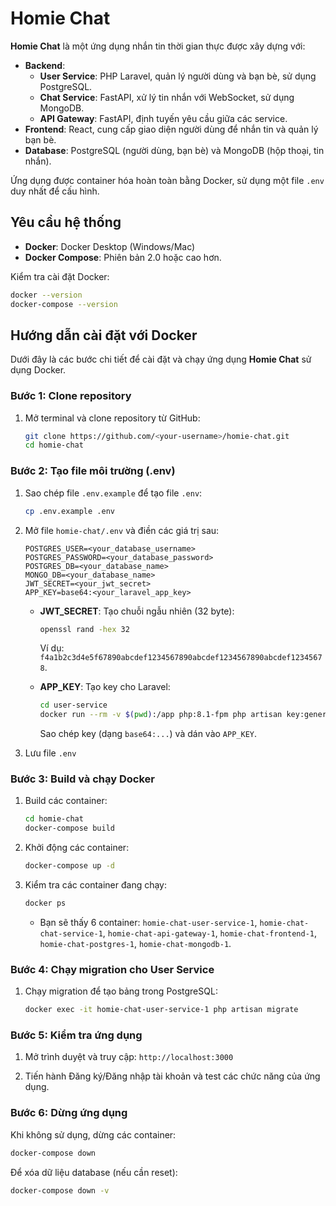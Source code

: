 # Homie Chat

**Homie Chat** là một ứng dụng nhắn tin thời gian thực được xây dựng với:

- **Backend**:
  - **User Service**: PHP Laravel, quản lý người dùng và bạn bè, sử dụng PostgreSQL.
  - **Chat Service**: FastAPI, xử lý tin nhắn với WebSocket, sử dụng MongoDB.
  - **API Gateway**: FastAPI, định tuyến yêu cầu giữa các service.
- **Frontend**: React, cung cấp giao diện người dùng để nhắn tin và quản lý bạn bè.
- **Database**: PostgreSQL (người dùng, bạn bè) và MongoDB (hộp thoại, tin nhắn).

Ứng dụng được container hóa hoàn toàn bằng Docker, sử dụng một file `.env` duy nhất để cấu hình.

## Yêu cầu hệ thống
- **Docker**: Docker Desktop (Windows/Mac)
- **Docker Compose**: Phiên bản 2.0 hoặc cao hơn.

Kiểm tra cài đặt Docker:
```bash
docker --version
docker-compose --version
```

## Hướng dẫn cài đặt với Docker

Dưới đây là các bước chi tiết để cài đặt và chạy ứng dụng **Homie Chat** sử dụng Docker.

### Bước 1: Clone repository
1. Mở terminal và clone repository từ GitHub:
   ```bash
   git clone https://github.com/<your-username>/homie-chat.git
   cd homie-chat
   ```

### Bước 2: Tạo file môi trường (.env)
1. Sao chép file `.env.example` để tạo file `.env`:
   ```bash
   cp .env.example .env
   ```

2. Mở file `homie-chat/.env` và điền các giá trị sau:
   ```text
   POSTGRES_USER=<your_database_username>
   POSTGRES_PASSWORD=<your_database_password>
   POSTGRES_DB=<your_database_name>
   MONGO_DB=<your_database_name>
   JWT_SECRET=<your_jwt_secret>
   APP_KEY=base64:<your_laravel_app_key>
   ```

   - **JWT_SECRET**: Tạo chuỗi ngẫu nhiên (32 byte):
     ```bash
     openssl rand -hex 32
     ```
     Ví dụ: `f4a1b2c3d4e5f67890abcdef1234567890abcdef1234567890abcdef12345678`.

   - **APP_KEY**: Tạo key cho Laravel:
     ```bash
     cd user-service
     docker run --rm -v $(pwd):/app php:8.1-fpm php artisan key:generate --show
     ```
     Sao chép key (dạng `base64:...`) và dán vào `APP_KEY`.

3. Lưu file `.env`

### Bước 3: Build và chạy Docker
1. Build các container:
   ```bash
   cd homie-chat
   docker-compose build
   ```

2. Khởi động các container:
   ```bash
   docker-compose up -d
   ```

3. Kiểm tra các container đang chạy:
   ```bash
   docker ps
   ```
   - Bạn sẽ thấy 6 container: `homie-chat-user-service-1`, `homie-chat-chat-service-1`, `homie-chat-api-gateway-1`, `homie-chat-frontend-1`, `homie-chat-postgres-1`, `homie-chat-mongodb-1`.

### Bước 4: Chạy migration cho User Service
1. Chạy migration để tạo bảng trong PostgreSQL:
   ```bash
   docker exec -it homie-chat-user-service-1 php artisan migrate
   ```

### Bước 5: Kiểm tra ứng dụng
1. Mở trình duyệt và truy cập: `http://localhost:3000`

2. Tiến hành Đăng ký/Đăng nhập tài khoản và test các chức năng của ứng dụng.

### Bước 6: Dừng ứng dụng
Khi không sử dụng, dừng các container:
```bash
docker-compose down
```

Để xóa dữ liệu database (nếu cần reset):
```bash
docker-compose down -v
```
